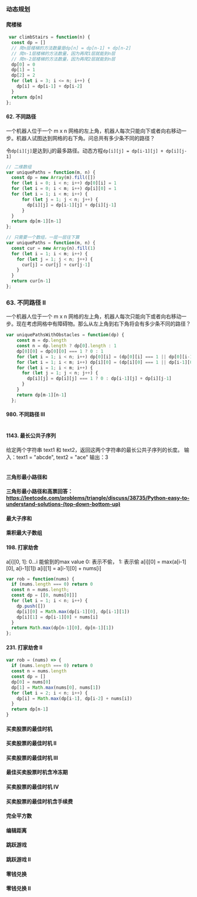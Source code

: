 ### 动态规划
#### 爬楼梯
```js
 var climbStairs = function(n) {
  const dp = []
  // 爬n层楼梯的方法数量是dp[n] = dp[n-1] + dp[n-2]
  // 爬n-1层楼梯的方法数量，因为再爬1层就能到n层
  // 爬n-2层楼梯的方法数量，因为再爬2层就能到n层
  dp[0] = 0
  dp[1] = 1
  dp[2] = 2
  for (let i = 3; i <= n; i++) {
    dp[i] = dp[i-1] + dp[i-2]
  }
  return dp[n]
};
```

#### 62. 不同路径
一个机器人位于一个 m x n 网格的左上角，机器人每次只能向下或者向右移动一步。机器人试图达到网格的右下角。问总共有多少条不同的路径？

令`dp[i][j]`是达到i,j的最多路径。动态方程`dp[i][j] = dp[i-1][j] + dp[i][j-1]`
```js
// 二维数组
var uniquePaths = function(m, n) {
  const dp = new Array(m).fill([])
  for (let i = 0; i < n; i++) dp[0][i] = 1
  for (let i = 0; i < m; i++) dp[i][0] = 1
  for (let i = 1; i < m; i++) {
      for (let j = 1; j < n; j++) {
        dp[i][j] = dp[i-1][j] + dp[i][j-1] 
      }
  }
  return dp[m-1][n-1]
};

// 只需要一个数组，一层一层往下算
var uniquePaths = function(m, n) {
  const cur = new Array(n).fill(1)
  for (let i = 1; i < m; i++) {
    for (let j = 1; j < n; j++) {
      cur[j] = cur[j] + cur[j-1]
    }
  }
  return cur[n-1]
};
```


### 63. 不同路径 II
一个机器人位于一个 m x n 网格的左上角，机器人每次只能向下或者向右移动一步。现在考虑网格中有障碍物。那么从左上角到右下角将会有多少条不同的路径？
```js
var uniquePathsWithObstacles = function(dp) {
    const m = dp.length
    const n = dp.length ? dp[0].length : 1
    dp[0][0] = dp[0][0] === 1 ? 0 : 1
    for (let i = 1; i < n; i++) dp[0][i] = (dp[0][i] === 1 || dp[0][i-1] === 0) ? 0 : 1
    for (let i = 1; i < m; i++) dp[i][0] = (dp[i][0] === 1 || dp[i-1][0] === 0) ? 0 : 1
    for (let i = 1; i < m; i++) {
      for (let j = 1; j < n; j++) {
        dp[i][j] = dp[i][j] === 1 ? 0 : dp[i-1][j] + dp[i][j-1]
      }
    }
    return dp[m-1][n-1]
  };
```


#### 980. 不同路径 III
```js

```

#### 1143. 最长公共子序列
给定两个字符串 text1 和 text2，返回这两个字符串的最长公共子序列的长度。
输入：text1 = "abcde", text2 = "ace" 
输出：3  
```js

```


#### 三角形最小路径和
#### 三角形最小路径和高票回答： https://leetcode.com/problems/triangle/discuss/38735/Python-easy-to-understand-solutions-(top-down-bottom-up)
#### 最大子序和
#### 乘积最大子数组

#### 198. 打家劫舍
a[i][0, 1]: 0...i 能偷到的max value
0: 表示不偷， 1: 表示偷
a[i][0] = max(a[i-1][0], a[i-1][1])
a[i][1] = a[i-1][0] + nums[i]
```js
var rob = function(nums) {
  if (nums.length === 0) return 0
  const n = nums.length;
  const dp = [[0, nums[0]]]
  for (let i = 1; i < n; i++) {
    dp.push([])
    dp[i][0] = Math.max(dp[i-1][0], dp[i-1][1])
    dp[i][1] = dp[i-1][0] + nums[i]
  }
  return Math.max(dp[n-1][0], dp[n-1][1])
};
```


#### 231. 打家劫舍 II
```js
var rob = (nums) => {
  if (nums.length === 0) return 0
  const n = nums.length
  const dp = []
  dp[0] = nums[0]
  dp[1] = Math.max(nums[0], nums[1])
  for (let i = 2; i < n; i++) {
    dp[i] = Math.max(dp[i-1], dp[i-2] + nums[i])
  }
  return dp[n-1]
}
```

#### 买卖股票的最佳时机
#### 买卖股票的最佳时机 II
#### 买卖股票的最佳时机 III 
#### 最佳买卖股票时机含冷冻期
#### 买卖股票的最佳时机 IV
#### 买卖股票的最佳时机含手续费

#### 完全平方数
#### 编辑距离
#### 跳跃游戏
#### 跳跃游戏 II

#### 零钱兑换
#### 零钱兑换 II